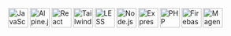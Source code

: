 <!-- JavaScript -->
<img src="https://img.icons8.com/color/48/000000/javascript.png" alt="JavaScript" width="40" height="40"/>
<!-- Alpine.js -->
<img src="https://raw.githubusercontent.com/alpinejs/alpine/master/.github/assets/logo.svg" alt="Alpine.js" width="40" height="40"/>
<!-- React -->
<img src="https://img.icons8.com/color/48/000000/react-native.png" alt="React" width="40" height="40"/>
<!-- Tailwind CSS -->
<img src="https://raw.githubusercontent.com/tailwindlabs/tailwindcss/master/.github/logo.svg" alt="Tailwind CSS" width="40" height="40"/>
<!-- LESS -->
<img src="https://cdn.worldvectorlogo.com/logos/less-2.svg" alt="LESS" width="40" height="40"/>
<!-- Node.js -->
<img src="https://img.icons8.com/color/48/000000/nodejs.png" alt="Node.js" width="40" height="40"/>
<!-- Express -->
<img src="https://upload.wikimedia.org/wikipedia/commons/6/64/Expressjs.png" alt="Express" width="40" height="40"/>
<!-- PHP -->
<img src="https://img.icons8.com/officel/40/000000/php-logo.png" alt="PHP" width="40" height="40"/>
<!-- Firebase -->
<img src="https://www.vectorlogo.zone/logos/firebase/firebase-icon.svg" alt="Firebase" width="40" height="40"/>
<!-- Magento 2 -->
<img src="https://img.icons8.com/color/48/000000/magento.png" alt="Magento" width="40" height="40"/>


